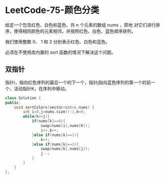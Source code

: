 # LeetCode-75-颜色分类

给定一个包含红色、白色和蓝色、共 n 个元素的数组 nums ，原地 对它们进行排序，使得相同颜色的元素相邻，并按照红色、白色、蓝色顺序排列。

我们使用整数 0、 1 和 2 分别表示红色、白色和蓝色。

必须在不使用库内置的 sort 函数的情况下解决这个问题。

## 双指针

指针i，指向红色序列的最后一个的下一个，指针j指向蓝色序列的第一个的前一个，活动指针K，在序列中移动。

```C++
class Solution {
public:
    void sortColors(vector<int>& nums) {
        int i=0,j=nums.size()-1,k=0;
        while(k<=j){
            if(nums[k]==0){
                swap(nums[i],nums[k]);
                i++,k++;
            }else if(nums[k]==1){
                k++;
            }else if(nums[k]==2){
                swap(nums[k],nums[j]);
                j--;
            }
        }
    }
};
```
